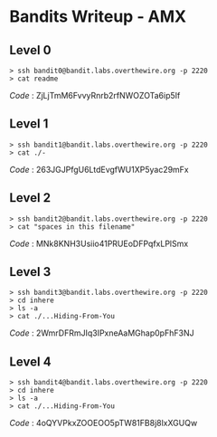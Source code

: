 # Bandits Writeup - AMX

## Level 0
```
> ssh bandit0@bandit.labs.overthewire.org -p 2220
> cat readme
```

*Code* : ZjLjTmM6FvvyRnrb2rfNWOZOTa6ip5If
## Level 1
```
> ssh bandit1@bandit.labs.overthewire.org -p 2220
> cat ./-
```

*Code* : 263JGJPfgU6LtdEvgfWU1XP5yac29mFx
## Level 2
```
> ssh bandit2@bandit.labs.overthewire.org -p 2220
> cat "spaces in this filename"
```

*Code* : MNk8KNH3Usiio41PRUEoDFPqfxLPlSmx
## Level 3
```
> ssh bandit3@bandit.labs.overthewire.org -p 2220
> cd inhere
> ls -a
> cat ./...Hiding-From-You
```
*Code* : 2WmrDFRmJIq3IPxneAaMGhap0pFhF3NJ
## Level 4
```
> ssh bandit4@bandit.labs.overthewire.org -p 2220
> cd inhere
> ls -a
> cat ./...Hiding-From-You
```
*Code* : 4oQYVPkxZOOEOO5pTW81FB8j8lxXGUQw


